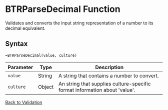 # BTRParseDecimal Function

Validates and converts the input string representation of a number to its decimal equivalent.

## Syntax

```excel
=BTRParseDecimal(value, culture)
```

Parameter | Type | Description
---|---|---
`value` | String | A string that contains a number to convert.
`culture` | Object | An string that supplies culture-specific format information about 'value'.

[Back to Validation](RBLeValidation.md)